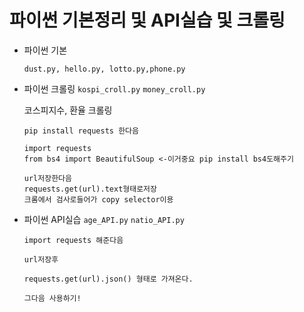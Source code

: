 # 파이썬 기본정리 및 API실습 및 크롤링



- 파이썬 기본

  ```
  dust.py, hello.py, lotto.py,phone.py
  ```

  

- 파이썬 크롤링 `kospi_croll.py` `money_croll.py`

  코스피지수, 환율 크롤링

  ```
  pip install requests 한다음
  
  import requests
  from bs4 import BeautifulSoup <-이거중요 pip install bs4도해주기
  
  url저장한다음
  requests.get(url).text형태로저장
  크롬에서 검사로들어가 copy selector이용
  ```

  

- 파이썬 API실습 `age_API.py` `natio_API.py`

  ```
  import requests 해준다음
  
  url저장후
  
  requests.get(url).json() 형태로 가져온다.
  
  그다음 사용하기!
  ```

  



